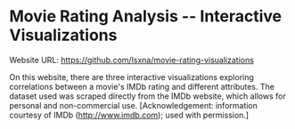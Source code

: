 # Movie Rating Analysis -- Interactive Visualizations

Website URL: https://github.com/lsxna/movie-rating-visualizations

On this website, there are three interactive visualizations exploring correlations between a movie's IMDb rating and different attributes. The dataset used was scraped directly from the IMDb website, which allows for personal and non-commercial use. [Acknowledgement: information courtesy of IMDb (<http://www.imdb.com>); used with permission.]
